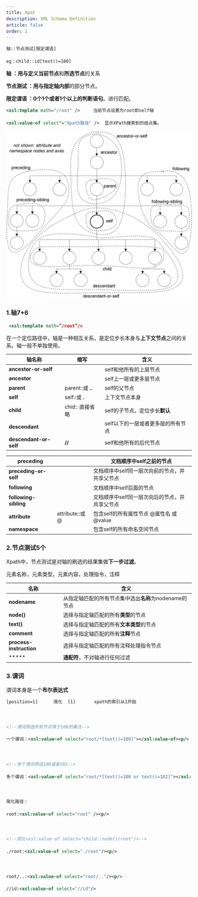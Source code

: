 ```yaml
---
title: Xpat
description: XML Schema Definition
article: false
order: 1
---
```


```xml
轴::节点测试[限定谓语]

eg：child::id[text()=100]
```

 

**轴      ：**用与定义**当前节点**和**所选节点**的关系

**节点测试 ：**用与指定**轴内部**的部分节点。

**限定谓语 ：**0个1个或者1个以上的**判断语句**。进行匹配。

 

 

```xml
<xsl:tmplate math="/root" />     当前节点设置为root即self轴

<xsl:value-of select"="Xpath路径" />  显示XPath搜索到的结点集。
```

<img src="./assets/clip_image002.gif" alt="img" style="zoom: 50%;" />

 

 

### 1.轴7+6

```xml
 <xsl:template math=”/root”/>
```

​     在一个定位路径中，轴是一种相互关系，是定位步长本身与**上下文节点**之间的关系。轴一般不单独使用。

| **轴名称**             | **缩写**          | **含义**                           |
| ---------------------- | ----------------- | ---------------------------------- |
| **ancestor-or-self**   |                   | self和他所有的上层节点             |
| **ancestor**           |                   | self上一层或更多层节点             |
| **parent**             | parent::或 **..** | self的父节点                       |
| **self**               | self::或    **.** | 上下文节点本身                     |
| **child**              | chid:: 直接省略   | self的子节点。定位步长**默认**     |
| **descendant**         |                   | self以下的一层或者更多层的所有节点 |
| **descendant-or-self** | **//**            | self和他所有的后代节点             |

 

| **preceding**         |                | **文档顺序中self之前的节点**                   |
| --------------------- | -------------- | ---------------------------------------------- |
| **preceding-or-self** |                | 文档顺序中self同一层次向前的节点，并共享父节点 |
| **following**         |                | 文档顺序中self后面的节点                       |
| **following-sibling** |                | 文档顺序中self同一层次向后的节点，并共享父节点 |
| **attribute**         | attribute::或@ | 包含self的所有属性节点  @属性名  或 @value     |
| **namespace**         |                | 包含self的所有命名空间节点                     |

### 2.节点测试5个

​        Xpath中，节点测试是对轴的刷选的结果集做**下一步过滤**。

元素名称，元素类型，元素内容，处理指令，注释

| **名称**                | **含义**                                               |
| ----------------------- | ------------------------------------------------------ |
| **nodename**            | 从指定轴匹配的所有节点集中选出**名称**为nodename的节点 |
| **node()**              | 选择与指定轴匹配的所有**类型**的节点                   |
| **text()**              | 选择与指定轴匹配的所有**文本类型**的节点               |
| **comment**             | 选择与指定轴匹配的所有**注释**节点                     |
| **process-instruction** | 选择与指定轴匹配的所有注释处理指令节点                 |
| *****                   | **通配符**，不对轴进行任何过滤                         |

### 3.谓词

谓词本身是一个**布尔表达式**

```xml
[position=1]      简化  [1]       xpath的索引从1开始 

 

<!--谓词筛选所有节点等于100的集合-->

一个谓词：<xsl:value-of select="root/*[text()=100]"></xsl:value-of><p/>

 

<!--多个谓词筛选100或者102-->

多个谓词：<xsl:value-of select="root/*[text()=100 or text()=102]"></xsl:value-of><p/>

 

简化路径：

root:<xsl:value-of select="root" /><p/>

 

<!--简化<xsl:value-of select="child::node()/root"/>-->

./root:<xsl:value-of select="./root"/><p/>

 

root/..:<xsl:value-of select="root/.."/><p/>

//id:<xsl:value-of select="//id"/>
```

